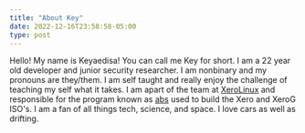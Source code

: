 ```yaml
---
title: "About Key"
date: 2022-12-16T23:58:58-05:00
type: post
---
```


Hello! My name is Keyaedisa! You can call me Key for short. I am
a 22 year old developer and junior security researcher. I am nonbinary
and my pronouns are they/them. I am self taught and really enjoy the
challenge of teaching my self what it takes. I am apart of the team at [XeroLinux](https://xerolinux.xyz)
and responsible for the program known as [abs](https://github.com/keyaedisa/abs)
used to build the Xero and XeroG ISO's. I am a fan of all things
tech, science, and space. I love cars as well as drifting.
